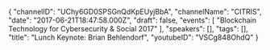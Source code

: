 {
    "channelID": "UChy6GD0SPSGnQdKpEUyjBbA",
    "channelName": "CITRIS",
    "date": "2017-06-21T18:47:58.000Z",
    "draft": false,
    "events": [
        "Blockchain Technology for Cybersecurity & Social 2017"
    ],
    "speakers": [],
    "tags": [],
    "title": "Lunch Keynote: Brian Behlendorf",
    "youtubeID": "VSCg848OhdQ"
}